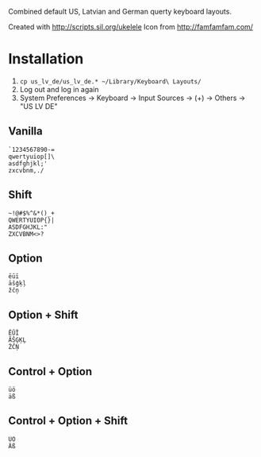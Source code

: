 Combined default US, Latvian and German querty keyboard layouts.

Created with http://scripts.sil.org/ukelele
Icon from http://famfamfam.com/

# Installation
1. `cp us_lv_de/us_lv_de.* ~/Library/Keyboard\ Layouts/`
2. Log out and log in again
3. System Preferences -> Keyboard -> Input Sources -> (+) -> Others -> "US LV DE"

##  Vanilla
    `1234567890-=
    qwertyuiop[]\
    asdfghjkl;'
    zxcvbnm,./

## Shift
    ~!@#$%^&*()_+
    QWERTYUIOP{}|
    ASDFGHJKL:"
    ZXCVBNM<>?

## Option
    ēūī
    āšģķļ
    žčņ

## Option + Shift
    ĒŪĪ
    ĀŠĢĶĻ
    ŽČŅ

## Control + Option
    üö
    äß

## Control + Option + Shift
    ÜÖ
    Äß

